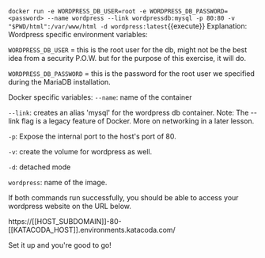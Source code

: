 
`docker run -e WORDPRESS_DB_USER=root -e WORDPRESS_DB_PASSWORD=<password> --name wordpress --link wordpressdb:mysql -p 80:80 -v "$PWD/html":/var/www/html -d wordpress:latest`{{execute}}
Explanation:
Wordpress specific environment variables:

`WORDPRESS_DB_USER` = this is the root user for the db, might not be the best idea from a security P.O.W. but for the purpose of this exercise, it will do.

`WORDPRESS_DB_PASSWORD` = this is the password for the root user we specified during the MariaDB installation.

Docker specific variables:
`--name`: name of the container

`--link`: creates an alias 'mysql' for the wordpress db container. Note: The --link flag is a legacy feature of Docker. More on networking in a later lesson.

`-p`: Expose the internal port to the host's port of 80.

`-v`: create the volume for wordpress as well.

`-d`: detached mode

`wordpress`: name of the image.


If both commands run successfully, you should be able to access your wordpress website on the URL below.

https://[[HOST_SUBDOMAIN]]-80-[[KATACODA_HOST]].environments.katacoda.com/

Set it up and you're good to go!
